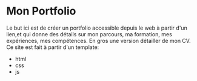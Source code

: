 # Mon Portfolio
Le but ici est de créer un portfolio accessible depuis le web à partir d'un lien,et qui donne des détails sur mon parcours, ma formation, mes expériences, mes compétences. 
En gros une version détailler de mon CV.
Ce site est fait à partir d'un template:
  * html
  * css
  * js
